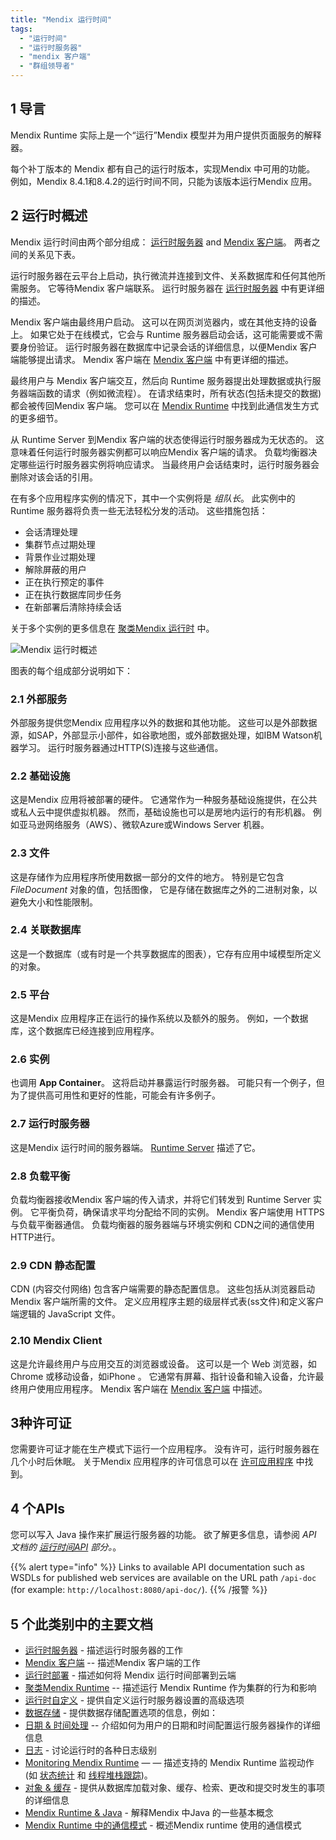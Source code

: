 ```yaml
---
title: "Mendix 运行时间"
tags:
  - "运行时间"
  - "运行时服务器"
  - "mendix 客户端"
  - "群组领导者"
---
```


## 1 导言

Mendix Runtime 实际上是一个“运行”Mendix 模型并为用户提供页面服务的解释器。

每个补丁版本的 Mendix 都有自己的运行时版本，实现Mendix 中可用的功能。 例如，Mendix 8.4.1和8.4.2的运行时间不同，只能为该版本运行Mendix 应用。

## 2 运行时概述

Mendix 运行时间由两个部分组成： [运行时服务器](runtime-server) and [Mendix 客户端](mendix-client)。 两者之间的关系见下表。

运行时服务器在云平台上启动，执行微流并连接到文件、关系数据库和任何其他所需服务。 它等待Mendix 客户端联系。 运行时服务器在 [运行时服务器](runtime-server) 中有更详细的描述。

Mendix 客户端由最终用户启动。 这可以在网页浏览器内，或在其他支持的设备上。 如果它处于在线模式，它会与 Runtime 服务器启动会话，这可能需要或不需要身份验证。 运行时服务器在数据库中记录会话的详细信息，以便Mendix 客户端能够提出请求。 Mendix 客户端在 [Mendix 客户端](mendix-client) 中有更详细的描述。

最终用户与 Mendix 客户端交互，然后向 Runtime 服务器提出处理数据或执行服务器端函数的请求（例如微流程）。 在请求结束时，所有状态(包括未提交的数据)都会被传回Mendix 客户端。 您可以在 [Mendix Runtime](communication-patterns) 中找到此通信发生方式的更多细节。

从 Runtime Server 到Mendix 客户端的状态使得运行时服务器成为无状态的。 这意味着任何运行时服务器实例都可以响应Mendix 客户端的请求。 负载均衡器决定哪些运行时服务器实例将响应请求。 当最终用户会话结束时，运行时服务器会删除对该会话的引用。

在有多个应用程序实例的情况下，其中一个实例将是 *组队长*。 此实例中的 Runtime 服务器将负责一些无法轻松分发的活动。 这些措施包括：

* 会话清理处理
* 集群节点过期处理
* 背景作业过期处理
* 解除屏蔽的用户
* 正在执行预定的事件
* 正在执行数据库同步任务
* 在新部署后清除持续会话

关于多个实例的更多信息在 [聚类Mendix 运行时](clustered-mendix-runtime) 中。

![Mendix 运行时概述](attachments/runtime/runtime-overview.png)

图表的每个组成部分说明如下：

### 2.1 外部服务

外部服务提供您Mendix 应用程序以外的数据和其他功能。 这些可以是外部数据源，如SAP，外部显示小部件，如谷歌地图，或外部数据处理，如IBM Watson机器学习。 运行时服务器通过HTTP(S)连接与这些通信。

### 2.2 基础设施

这是Mendix 应用将被部署的硬件。 它通常作为一种服务基础设施提供，在公共或私人云中提供虚拟机器。 然而，基础设施也可以是房地内运行的有形机器。 例如亚马逊网络服务（AWS）、微软Azure或Windows Server 机器。

### 2.3 文件

这是存储作为应用程序所使用数据一部分的文件的地方。 特别是它包含 *FileDocument* 对象的值，包括图像， 它是存储在数据库之外的二进制对象，以避免大小和性能限制。

### 2.4 关联数据库

这是一个数据库（或有时是一个共享数据库的图表），它存有应用中域模型所定义的对象。

### 2.5 平台

这是Mendix 应用程序正在运行的操作系统以及额外的服务。 例如，一个数据库，这个数据库已经连接到应用程序。

### 2.6 实例

也调用 **App Container**。 这将启动并暴露运行时服务器。 可能只有一个例子，但为了提供高可用性和更好的性能，可能会有许多例子。

### 2.7 运行时服务器

这是Mendix 运行时间的服务器端。 [Runtime Server](runtime-server) 描述了它。

### 2.8 负载平衡

负载均衡器接收Mendix 客户端的传入请求，并将它们转发到 Runtime Server 实例。 它平衡负荷，确保请求平均分配给不同的实例。 Mendix 客户端使用 HTTPS 与负载平衡器通信。 负载均衡器的服务器端与环境实例和 CDN之间的通信使用HTTP进行。

### 2.9 CDN 静态配置

CDN (内容交付网络) 包含客户端需要的静态配置信息。 这些包括从浏览器启动Mendix 客户端所需的文件。 定义应用程序主题的级层样式表(ss文件)和定义客户端逻辑的 JavaScript 文件。

### 2.10 Mendix Client

这是允许最终用户与应用交互的浏览器或设备。 这可以是一个 Web 浏览器，如Chrome 或移动设备，如iPhone 。 它通常有屏幕、指针设备和输入设备，允许最终用户使用应用程序。 Mendix 客户端在 [Mendix 客户端](mendix-client) 中描述。

## 3种许可证

您需要许可证才能在生产模式下运行一个应用程序。 没有许可，运行时服务器在几个小时后休眠。 关于Mendix 应用程序的许可信息可以在 [许可应用程序](/developerportal/deploy/licensing-apps-outside-mxcloud) 中找到。

## 4 个APIs

您可以写入 Java 操作来扩展运行服务器的功能。 欲了解更多信息，请参阅 *API 文档的 [运行时间API](/apidocs-mxsdk/apidocs/#runtime) 部分。*。

{{% alert type="info" %}}
Links to available API documentation such as WSDLs for published web services are available on the URL path `/api-doc` (for example: `http://localhost:8080/api-doc/`).
{{% /报警 %}}

## 5 个此类别中的主要文档

* [运行时服务器](runtime-server) - 描述运行时服务器的工作
* [Mendix 客户端](mendix-client) -- 描述Mendix 客户端的工作
* [运行时部署](runtime-deployment) - 描述如何将 Mendix 运行时间部署到云端
* [聚类Mendix Runtime](clustered-mendix-runtime) -- 描述运行 Mendix Runtime 作为集群的行为和影响
* [运行时自定义](custom-settings) - 提供自定义运行时服务器设置的高级选项
* [数据存储](data-storage) - 提供数据存储配置选项的信息，例如：
* [日期 & 时间处理](datetime-handling-faq) -- 介绍如何为用户的日期和时间配置运行服务器操作的详细信息
* [日志](logging) - 讨论运行时的各种日志级别
* [Monitoring Mendix Runtime](monitoring-mendix-runtime) — — 描述支持的 Mendix Runtime 监视动作(如 [状态统计](monitoring-mendix-runtime#state) 和 [线程堆栈跟踪](monitoring-mendix-runtime#thread))。
* [对象 & 缓存](objects-and-caching) - 提供从数据库加载对象、缓存、检索、更改和提交时发生的事项的详细信息
* [Mendix Runtime & Java](runtime-java) - 解释Mendix 中Java 的一些基本概念
* [Mendix Runtime 中的通信模式](communication-patterns) - 概述Mendix runtime 使用的通信模式
